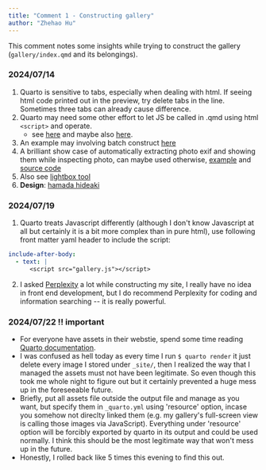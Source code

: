 ```yaml
---
title: "Comment 1 - Constructing gallery"
author: "Zhehao Hu"
---
```


This comment notes some insights while trying to construct the gallery (`gallery/index.qmd` and its belongings).

### 2024/07/14

1. Quarto is sensitive to tabs, especially when dealing with html. If seeing html code printed out in the preview, try delete tabs in the line. Sometimes three tabs can already cause difference.
2. Quarto may need some other effort to let JS be called in .qmd using html `<script>` and operate. 
    - see [here](https://github.com/quarto-dev/quarto-cli/discussions/4179) and maybe also [here](https://forum.posit.co/t/quarto-equivalent-to-exclude-yaml-command-in-distill/148758).
3. An example may involving batch construct [here](https://b.bapt.xyz/posts/gallery/#generating-the-page-with-quarto)
4. A brilliant show case of automatically extracting photo exif and showing them while inspecting photo, can maybe used otherwise, [example](https://rfsaldanha.github.io/photos/photos.html) and [source code](https://github.com/rfsaldanha/rfsaldanha.github.io/blob/main/photos/photos.qmd) 
5. Also see [lightbox tool](https://github.com/quarto-ext/lightbox?tab=readme-ov-file)
6. **Design**: [hamada hideaki](https://github.com/quarto-ext/lightbox?tab=readme-ov-file) 

### 2024/07/19

1. Quarto treats Javascript differently (although I don't know Javascript at all but certainly it is a bit more complex than in pure html), use following front matter yaml header to include the script:
```yaml
include-after-body: 
  - text: |
      <script src="gallery.js"></script>
```
2. I asked [Perplexity](https://perplexity.ai) a lot while constructing my site, I really have no idea in front end development, but I do recommend Perplexity for coding and information searching -- it is really powerful.

### 2024/07/22 !! important

- For everyone have assets in their webstie, spend some time reading [Quarto documentation](https://quarto.org/docs/websites/website-tools.html#site-resources).
- I was confused as hell today as every time I run `$ quarto render` it just delete every image I stored under `_site/`, then I realized the way that I managed the assets must not have been legitimate. So even though this took me whole night to figure out but it certainly prevented a huge mess up in the foreseeable future.
- Briefly, put all assets file outside the output file and manage as you want, but specify them in `_quarto.yml` using 'resource' option, incase you somehow not direclty linked them (e.g. my gallery's full-screen view is calling those images via JavaScript). Everything under 'resource' option will be forcibly exported by quarto in its output and could be used normally. I think this should be the most legitimate way that won't mess up in the future.
- Honestly, I rolled back like 5 times this evening to find this out.